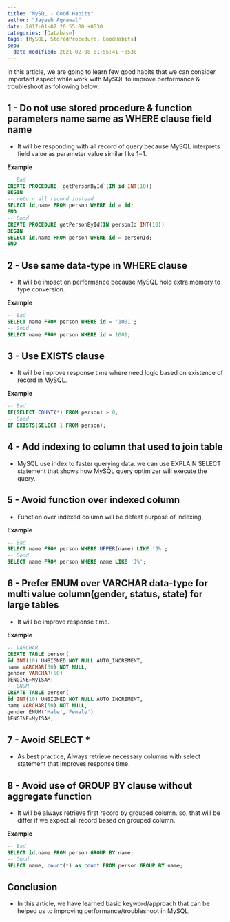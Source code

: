 ```yaml
---
title: "MySQL - Good Habits"
author: "Jayesh Agrawal"
date: 2017-01-07 20:55:00 +0530
categories: [Database]
tags: [MySQL, StoredProcedure, GoodHabits]
seo:
  date_modified: 2021-02-08 01:55:41 +0530
---
```


In this article, we are going to learn few good habits that we can consider important aspect while work with MySQL to improve performance & troubleshoot as following below:

## 1 - Do not use stored procedure & function parameters name same as WHERE clause field name
- It will be responding with all record of query because MySQL interprets field value as parameter value similar like 1=1.

**Example**
```sql
-- Bad  
CREATE PROCEDURE `getPersonById`(IN id INT(10))  
BEGIN  
-- return all record instead  
SELECT id,name FROM person WHERE id = id;  
END  
-- Good  
CREATE PROCEDURE getPersonById(IN personId INT(10))  
BEGIN  
SELECT id,name FROM person WHERE id = personId;  
END   
```

## 2 - Use same data-type in WHERE clause
- It will be impact on performance because MySQL hold extra memory to type conversion.

**Example**
```sql
-- Bad  
SELECT name FROM person WHERE id = '1001';  
-- Good  
SELECT name FROM person WHERE id = 1001;  
```

## 3 - Use EXISTS clause
- It will be improve response time where need logic based on existence of record in MySQL.

**Example**
```sql
-- Bad  
IF(SELECT COUNT(*) FROM person) > 0;  
-- Good  
IF EXISTS(SELECT 1 FROM person);   
```

## 4 - Add indexing to column that used to join table
- MySQL use index to faster querying data. we can use EXPLAIN SELECT statement that shows how MySQL query optimizer will execute the query.

## 5 - Avoid function over indexed column
- Function over indexed column will be defeat purpose of indexing.

**Example**
```sql
-- Bad  
SELECT name FROM person WHERE UPPER(name) LIKE 'J%';  
-- Good  
SELECT name FROM person WHERE name LIKE 'J%';   
```
## 6 - Prefer ENUM over VARCHAR data-type for multi value column(gender, status, state) for large tables
- It will be improve response time.

**Example**
```sql
-- VARCHAR  
CREATE TABLE person(  
id INT(10) UNSIGNED NOT NULL AUTO_INCREMENT,  
name VARCHAR(50) NOT NULL,  
gender VARCHAR(50)  
)ENGINE=MyISAM;  
-- ENUM  
CREATE TABLE person(  
id INT(10) UNSIGNED NOT NULL AUTO_INCREMENT,  
name VARCHAR(50) NOT NULL,  
gender ENUM('Male','Female')  
)ENGINE=MyISAM;   
```

## 7 - Avoid SELECT *
- As best practice, Always retrieve necessary columns with select statement that improves response time.

## 8 - Avoid use of GROUP BY clause without aggregate function
- It will be always retrieve first record by grouped column. so, that will be differ if we expect all record based on grouped column.

**Example**
```sql
-- Bad  
SELECT id,name FROM person GROUP BY name;  
-- Good  
SELECT name, count(*) as count FROM person GROUP BY name;
```

## Conclusion
- In this article, we have learned basic keyword/approach that can be helped us to improving performance/troubleshoot in MySQL.
